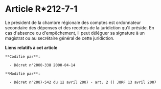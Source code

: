 # Article R*212-7-1

Le président de la chambre régionale des comptes est ordonnateur secondaire des dépenses et des recettes de la juridiction
qu'il préside. En cas d'absence ou d'empêchement, il peut déléguer sa signature à un magistrat ou au secrétaire général de
cette juridiction.

**Liens relatifs à cet article**

	**Codifié par**:

	  - Décret n°2000-338 2000-04-14

	**Modifié par**:

	  - Décret n°2007-542 du 12 avril 2007 - art. 2 () JORF 13 avril 2007
